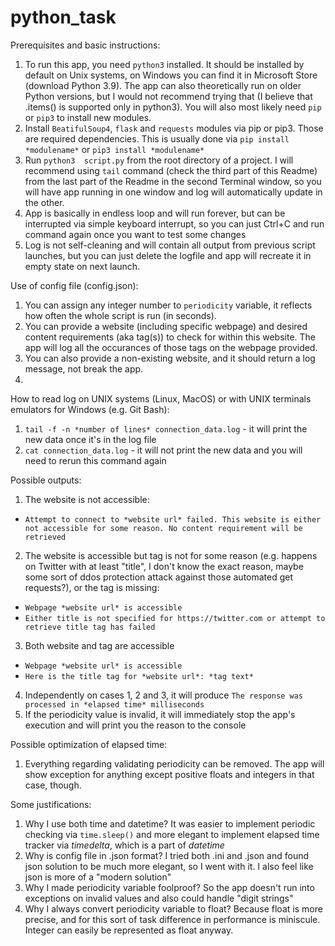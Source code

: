 # python_task

Prerequisites and basic instructions:

1. To run this app, you need ```python3``` installed. It should be installed by default on Unix systems, on Windows you can find it in Microsoft Store (download Python 3.9). The app can also theoretically run on older Python versions, but I would not recommend trying that (I believe that .items() is supported only in python3). You will also most likely need ```pip``` or ```pip3``` to install new modules.
2. Install ```BeatifulSoup4```, ```flask``` and ```requests``` modules via pip or pip3. Those are required dependencies. This is usually done via ```pip install *modulename*``` or ```pip3 install *modulename*```
3. Run ```python3  script.py``` from the root directory of a project. I will recommend using ```tail``` command (check the third part of this Readme) from the last part of the Readme in the second Terminal window, so you will have app running in one window and log will automatically update in the other.
4. App is basically in endless loop and will run forever, but can be interrupted via simple keyboard interrupt, so you can just Ctrl+C and run command again once you want to test some changes
5. Log is not self-cleaning and will contain all output from previous script launches, but you can just delete the logfile and app will recreate it in empty state on next launch.

Use of config file (config.json):

1. You can assign any integer number to ```periodicity``` variable, it reflects how often the whole script is run (in seconds).
2. You can provide a website (including specific webpage) and desired content requirements (aka tag(s)) to check for within this website. The app will log all the occurances of those tags on the webpage provided.
3. You can also provide a non-existing website, and it should return a log message, not break the app.
4. 

How to read log on UNIX systems (Linux, MacOS) or with UNIX terminals emulators for Windows (e.g. Git Bash):

1. ```tail -f -n *number of lines* connection_data.log``` - it will print the new data once it's in the log file
2. ```cat connection_data.log``` - it will not print the new data and you will need to rerun this command again

Possible  outputs:

1. The website is not accessible:
- ```Attempt to connect to *website url* failed. This website is either not accessible for some reason. No content requirement will be retrieved```
2. The website is accessible but tag is not for some reason (e.g. happens on Twitter with at least "title", I don't know the exact reason, maybe some sort of ddos protection attack against those automated get requests?), or the tag is missing:
- ```Webpage *website url* is accessible```
-  ```Either title is not specified for https://twitter.com or attempt to retrieve title tag has failed```
3. Both website and tag are accessible
- ```Webpage *website url* is accessible```
- ```Here is the title tag for *website url*: *tag text*```
4. Independently on cases 1, 2 and 3, it will produce ```The response was processed in *elapsed time* milliseconds```
5. If the periodicity value is invalid, it will immediately stop the app's execution and will print you the reason to the console

Possible optimization of elapsed time:
1. Everything regarding validating periodicity can be removed. The app will show exception for anything except positive floats and integers in that case, though.

Some justifications:

1. Why I use both time and datetime? It was easier to implement periodic checking via ```time.sleep()``` and more elegant to implement elapsed time tracker via *timedelta*, which is a part of *datetime*
2. Why is config file in .json format? I tried both .ini and .json and found json solution to be much more elegant, so I went with it. I also feel like json is more of a "modern solution"
3. Why I made periodicity variable foolproof? So the app doesn't run into exceptions on invalid values and also could handle "digit strings"
4. Why I always convert periodicity variable to float? Because float is more precise, and for this sort of task difference in performance is miniscule. Integer can easily be represented as float anyway.